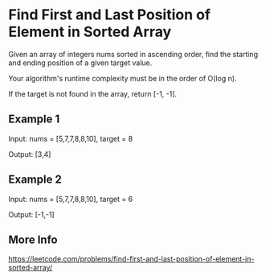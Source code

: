 # Find First and Last Position of Element in Sorted Array

Given an array of integers nums sorted in ascending order, find the starting and ending position of a given target value.

Your algorithm's runtime complexity must be in the order of O(log n).

If the target is not found in the array, return [-1, -1].

## Example 1

Input: nums = [5,7,7,8,8,10], target = 8

Output: [3,4]

## Example 2

Input: nums = [5,7,7,8,8,10], target = 6

Output: [-1,-1]

## More Info

<https://leetcode.com/problems/find-first-and-last-position-of-element-in-sorted-array/>
